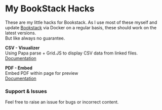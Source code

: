 # My BookStack Hacks

These are my little hacks for Bookstack. 
As I use most of these myself and update [Bookstack](https://www.bookstackapp.com/) via Docker on a regular basis, these should work on the latest versions.  
But like always no guarantee. 

**CSV - Visualizer**  
Using Papa parse + Grid.JS to display CSV data from linked files.  
[Documentation](https://portalzine.de/dev/bookstack-embed-local-csv-files/)

**PDF - Embed**  
Embed PDF within page for preview  
[Documentation](https://github.com/BookStackApp/BookStack/issues/705 )

### Support & Issues

Feel free to raise an issue for bugs or incorrect content.
